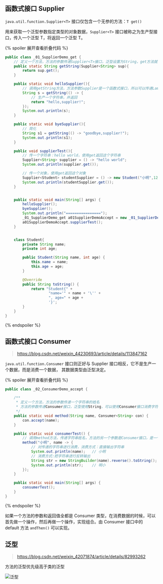 ## 函数式接口 Supplier

`java.util.function.Supplier<T>` 接口仅包含一个无参的方法：`T get()`

用来获取一个泛型参数指定类型的对象数据，`Supplier<T>` 接口被称之为生产型接口，传入一个泛型 T，将返回一个泛型 T。

{% spoiler 展开查看折叠代码 %}

```java
public class _01_SupplierDemo_get {
    // 定义一个方法，方法的参数传递Supplier<T>接口，泛型设置为String，get方法就会返回一个String
    public static String getString(Supplier<String> sup){
        return sup.get();
    }

    public static void helloSupplier(){
        // 调用getString方法，方法参数Supplier是一个函数式接口，所以可以传递Lambda表达式
        String s = getString(() -> {
            // 生产一个字符串，并返回
            return "hello,supplier!";
        });
        System.out.println(s);
    }

    public static void byeSupplier(){
        // 简化
        String s1 = getString(() -> "goodbye,supplier!");
        System.out.println(s1);
    }

    public void supplierTest(){
        // 传一个字符串：hello world，使用get返回这个字符串
        Supplier<String> supplier = () -> "hello world";
        System.out.println(supplier.get());

        // 传一个对象，使用get返回这个对象
        Supplier<Student> studentSupplier = () -> new Student("小明",12);
        System.out.println(studentSupplier.get());
    }


    public static void main(String[] args) {
        helloSupplier();
        byeSupplier();
        System.out.println("================");
        _01_SupplierDemo_get a01SupplierDemoAccept = new _01_SupplierDemo_get();
        a01SupplierDemoAccept.supplierTest();
    }


    class Student{
        private String name;
        private int age;

        public Student(String name, int age) {
            this.name = name;
            this.age = age;
        }

        @Override
        public String toString() {
            return "Student{" +
                    "name='" + name + '\'' +
                    ", age=" + age +
                    '}';
        }
    }
}

```

{% endspoiler %}



## 函数式接口 Consumer

> https://blog.csdn.net/weixin_44230693/article/details/113847162

`java.util.function.Consumer` 接口则正好与 Supplier 接口相反，它不是生产一个数据，而是消费一个数据， 其数据类型由泛型决定。

{% spoiler 展开查看折叠代码 %}

```java
public class _02_ConsumerDemo_accept {

    /**
     * 定义一个方法，方法的参数传递一个字符串的姓名
     * 方法的参数传递Consumer接口，泛型使用String，可以使用Consumer接口消费字符串的姓名
     */
    public static void method(String name, Consumer<String> con) {
        con.accept(name);
    }

    public static void consumerTest() {
        // 调用method方法，传递字符串姓名，方法的另一个参数是Consumer接口，是一个函数式接口，所以可以传递Lambda表达式
        method("小明", name -> {
            // 对传递的字符串进行消费，消费方式：直接输出字符串
            System.out.println(name);	// 小明
            // 消费方式:把字符串进行反转输出
            String str = new StringBuilder(name).reverse().toString();
            System.out.println(str);	// 明小
        });
    }

    public static void main(String[] args) {
        consumerTest();
    }
}
```

{% endspoiler %}

如果一个方法的参数和返回值全都是 Consumer 类型，在消费数据的时候，可以首先做一个操作，然后再做一个操作，实现组合。由 Consumer 接口中的 default 方法 `andThen()` 可以实现。



## 泛型

> https://blog.csdn.net/weixin_42071874/article/details/82993262

方法的泛型优先级高于类的泛型

![泛型](D:\imgs\tempnote\泛型.png)
